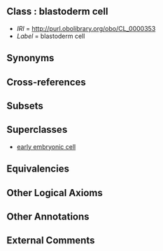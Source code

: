 
## Class : blastoderm cell

 * *IRI* = http://purl.obolibrary.org/obo/CL_0000353
 * *Label* = blastoderm cell

## Synonyms


## Cross-references


## Subsets


## Superclasses

 * [early embryonic cell](../../CL/07/CL_0000007.md)

## Equivalencies


## Other Logical Axioms


## Other Annotations


## External Comments

